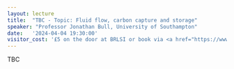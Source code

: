 ```yaml
---
layout: lecture
title:  "TBC - Topic: Fluid flow, carbon capture and storage"
speaker: "Professor Jonathan Bull, University of Southampton"
date:   '2024-04-04 19:30:00'
visitor_cost: '£5 on the door at BRLSI or book via <a href="https://www.eventbrite.co.uk/e/fluid-flow-carbon-capture-and-storage-tickets-862061227337">Eventbrite</a> to access on Zoom'
---
```

TBC
